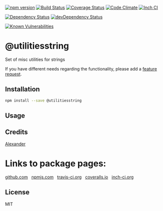 [![npm version](https://badge.fury.io/js/@utilitiesstring.svg)](http://badge.fury.io/js/@utilitiesstring)
[![Build Status](https://travis-ci.org/alykoshin/@utilitiesstring.svg)](https://travis-ci.org/alykoshin/@utilitiesstring)
[![Coverage Status](https://coveralls.io/repos/alykoshin/@utilitiesstring/badge.svg?branch=master&service=github)](https://coveralls.io/github/alykoshin/@utilitiesstring?branch=master)
[![Code Climate](https://codeclimate.com/github/alykoshin/@utilitiesstring/badges/gpa.svg)](https://codeclimate.com/github/alykoshin/@utilitiesstring)
[![Inch CI](https://inch-ci.org/github/alykoshin/@utilitiesstring.svg?branch=master)](https://inch-ci.org/github/alykoshin/@utilitiesstring)

[![Dependency Status](https://david-dm.org/alykoshin/@utilitiesstring/status.svg)](https://david-dm.org/alykoshin/@utilitiesstring#info=dependencies)
[![devDependency Status](https://david-dm.org/alykoshin/@utilitiesstring/dev-status.svg)](https://david-dm.org/alykoshin/@utilitiesstring#info=devDependencies)

[![Known Vulnerabilities](https://snyk.io/test/github/alykoshin/@utilitiesstring/badge.svg)](https://snyk.io/test/github/alykoshin/@utilitiesstring)


# @utilitiesstring

Set of misc utilities for strings


If you have different needs regarding the functionality, please add a [feature request](https://github.com/alykoshin/@utilitiesstring/issues).


## Installation

```sh
npm install --save @utilitiesstring
```

## Usage


## Credits
[Alexander](https://github.com/alykoshin/)


# Links to package pages:

[github.com](https://github.com/alykoshin/@utilitiesstring) &nbsp; [npmjs.com](https://www.npmjs.com/package/@utilitiesstring) &nbsp; [travis-ci.org](https://travis-ci.org/alykoshin/@utilitiesstring) &nbsp; [coveralls.io](https://coveralls.io/github/alykoshin/@utilitiesstring) &nbsp; [inch-ci.org](https://inch-ci.org/github/alykoshin/@utilitiesstring)


## License

MIT
